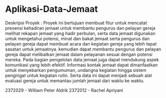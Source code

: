 # Aplikasi-Data-Jemaat

Deskripsi Proyek :
Proyek ini bertujuan membuat fitur untuk mencatat presensi kehadiran jemaat untuk membantu pengurus dan pelayan gereja melihat rekapan jemaat yang hadir perbulan, serta data jemaat digunakan untuk mengetahui potensi, minat dan bakat jemaat serta pengurus dan pelayan gereja dapat membuat acara dan kegiatan gereja yang lebih tepat sasatan untuk jemaatnya. kemudian dapat membantu pengurus dan pelayan gereja dapat melibatkan jemaat dalam pelayanan sesuai dengan potensi mereka. Pada bagian pengelolan data jemaat juga dapat mendukung aspek komunikasi yang lebih efektif. Informasi kontak jemaat dapat dimanfaatkan untuk menyebarkan pengumuman, undangna kegiatan hingga  sistem pengingat untuk kegiatan rutin. Serta data ini dapat menjadi sebuah alat evaluasi gereja untuk memantau jumlah jemaat dari waktu ke waktu.

2372029 - William Peter Aldrik
2372012 - Rachel Apriyani
